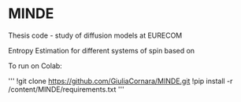 # MINDE
Thesis code - study of diffusion models at EURECOM

Entropy Estimation for different systems of spin based on 

To run on Colab:

'''
!git clone https://github.com/GiuliaCornara/MINDE.git
!pip install -r /content/MINDE/requirements.txt
'''
